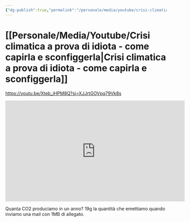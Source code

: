 ```yaml
---
{"dg-publish":true,"permalink":"/personale/media/youtube/crisi-climatica-a-prova-di-idiota-come-capirla-e-sconfiggerla/"}
---
```



# [[Personale/Media/Youtube/Crisi climatica a prova di idiota - come capirla e sconfiggerla\|Crisi climatica a prova di idiota - come capirla e sconfiggerla]]


https://youtu.be/Xteb_iHPM8Q?si=XJJrtGOVpq79Vk8s

<iframe width="560" height="315" src="https://www.youtube.com/embed/Xteb_iHPM8Q" title="YouTube video player" frameborder="0" allow="accelerometer; autoplay; clipboard-write; encrypted-media; gyroscope; picture-in-picture; web-share" allowfullscreen></iframe>

Quanta CO2 produciamo in un anno?
19g la quantità che emettiamo quando inviamo una mail con 1MB di allegato. 
